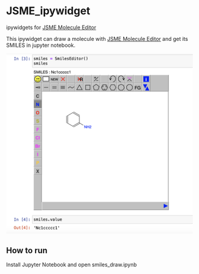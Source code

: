# JSME_ipywidget
ipywidgets for [JSME Molecule Editor][jsme]

This ipywidget can draw a molecule with [JSME Molecule Editor][jsme] and get its SMILES in jupyter notebook.

[jsme]:https://peter-ertl.com/jsme/

![demo image](https://github.com/lithium0003/JSME_ipywidget/blob/master/imgs/image1.png)

## How to run
Install Jupyter Notebook and open smiles_draw.ipynb
